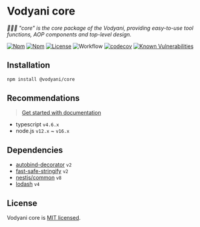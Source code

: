 # Vodyani core

*👩🏻‍🚀 "core" is the core package of the Vodyani, providing easy-to-use tool functions, AOP components and top-level design.*

[![Npm](https://img.shields.io/npm/v/@vodyani/core)](https://www.npmjs.com/package/@vodyani/core)
[![Npm](https://img.shields.io/npm/dm/@vodyani/core)](https://www.npmjs.com/package/@vodyani/core)
[![License](https://img.shields.io/github/license/vodyani/core)](LICENSE)
![Workflow](https://github.com/vodyani/core/actions/workflows/release.yml/badge.svg)
[![codecov](https://codecov.io/gh/vodyani/core/branch/main/graph/badge.svg?token=YHBHSZH5PB)](https://codecov.io/gh/vodyani/core)
[![Known Vulnerabilities](https://snyk.io/test/github/vodyani/core/badge.svg?targetFile=package.json)](https://snyk.io/test/github/vodyani/core?targetFile=package.json)

## Installation

```sh
npm install @vodyani/core
```

## Recommendations
> [Get started with documentation](https://vodyani.vercel.app/docs/advanced/core)

- typescript `v4.6.x`
- node.js `v12.x` ~ `v16.x`

## Dependencies

- [autobind-decorator](https://github.com/andreypopp/autobind-decorator) `v2`
- [fast-safe-stringify](https://github.com/davidmarkclements/fast-safe-stringify) `v2`
- [nestjs/common](https://github.com/nestjs) `v8`
- [lodash](https://github.com/lodash/lodash) `v4`

## License

Vodyani core is [MIT licensed](LICENSE).
